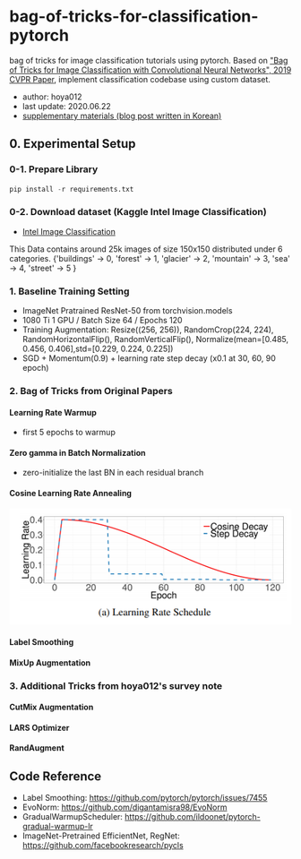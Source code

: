 # bag-of-tricks-for-classification-pytorch
bag of tricks for image classification tutorials using pytorch. Based on ["Bag of Tricks for Image Classification with Convolutional Neural Networks", 2019 CVPR Paper](http://openaccess.thecvf.com/content_CVPR_2019/papers/He_Bag_of_Tricks_for_Image_Classification_with_Convolutional_Neural_Networks_CVPR_2019_paper.pdf), implement classification codebase using custom dataset.

- author: hoya012  
- last update: 2020.06.22
- [supplementary materials (blog post written in Korean)](https://hoya012.github.io/blog/Bag-of-Tricks-for-Image-Classification-with-Convolutional-Neural-Networks-Review/)

## 0. Experimental Setup

### 0-1. Prepare Library

```python
pip install -r requirements.txt
```

### 0-2. Download dataset (Kaggle Intel Image Classification)

- [Intel Image Classification](https://www.kaggle.com/puneet6060/intel-image-classification/)

This Data contains around 25k images of size 150x150 distributed under 6 categories.
{'buildings' -> 0,
'forest' -> 1,
'glacier' -> 2,
'mountain' -> 3,
'sea' -> 4,
'street' -> 5 }

### 1. Baseline Training Setting
- ImageNet Pratrained ResNet-50 from torchvision.models
- 1080 Ti 1 GPU / Batch Size 64 / Epochs 120
- Training Augmentation: Resize((256, 256)), RandomCrop(224, 224), RandomHorizontalFlip(), RandomVerticalFlip(), Normalize(mean=[0.485, 0.456, 0.406],std=[0.229, 0.224, 0.225])
- SGD + Momentum(0.9) + learning rate step decay (x0.1 at 30, 60, 90 epoch)

### 2. Bag of Tricks from Original Papers
#### Learning Rate Warmup 
- first 5 epochs to warmup

#### Zero gamma in Batch Normalization
- zero-initialize the last BN in each residual branch

#### Cosine Learning Rate Annealing
![](assets/cosine_warmup.PNG)

#### Label Smoothing

#### MixUp Augmentation

### 3. Additional Tricks from hoya012's survey note
#### CutMix Augmentation

#### LARS Optimizer

#### RandAugment

## Code Reference
- Label Smoothing: https://github.com/pytorch/pytorch/issues/7455
- EvoNorm: https://github.com/digantamisra98/EvoNorm
- GradualWarmupScheduler: https://github.com/ildoonet/pytorch-gradual-warmup-lr
- ImageNet-Pretrained EfficientNet, RegNet: https://github.com/facebookresearch/pycls
